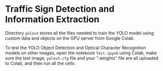# Traffic Sign Detection and Information Extraction

Directory `yolov3` stores all the files needed to train the YOLO model using custom data and objects on the GPU server from Google Colab.

To test the YOLO Object Detection and Optical Character Recognition models on other images, open the notebook `Test.ipynb` using Colab, make sure the test image, `yolov3.cfg` file and your ".weights" file are all uploaded to Colab, and then run all the cells.
